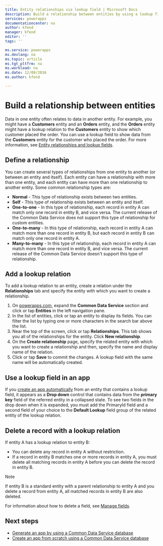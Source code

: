 ```yaml
---
title: Entity relationships via lookup field | Microsoft Docs
description: Build a relationship between entities by using a lookup field.
services: powerapps
documentationcenter: na
author: kfend
manager: kfend
editor: ''
tags: ''

ms.service: powerapps
ms.devlang: na
ms.topic: article
ms.tgt_pltfrm: na
ms.workload: na
ms.date: 12/09/2016
ms.author: kfend

---
```

# Build a relationship between entities
Data in one entity often relates to data in another entity. For example, you might have a **Customers** entity and an **Orders** entity, and the **Orders** entity might have a lookup relation to the **Customers** entity to show which customer placed the order. You can use a lookup field to show data from the **Customers** entity for the customer who placed the order. For more information, see [Entity relationships and lookup fields](https://docs.microsoft.com/en-us/common-data-service/entity-reference/relationships).

## Define a relationship
You can create several types of relationships from one entity to another (or between an entity and itself). Each entity can have a relationship with more than one entity, and each entity can have more than one relationship to another entity. Some common relationship types are:

* **Normal** - This type of relationship exists between two entities.
* **Self** - This type of relationship exists between an entity and itself.
* **One-to-one** - In this type of relationship, each record in entity A can match only one record in entity B, and vice versa. The current release of the Common Data Service does not support this type of relationship for custom entities.
* **One-to-many** - In this type of relationship, each record in entity A can match more than one record in entity B, but each record in entity B can match only one record in entity A.
* **Many-to-many** - In this type of relationship, each record in entity A can match more than one record in entity B, and vice versa. The current release of the Common Data Service doesn't support this type of relationship.

## Add a lookup relation
To add a lookup relation to an entity, create a relation under the **Relationships** tab and specify the entity with which you want to create a relationship.

1. On [powerapps.com](https://web.powerapps.com), expand the **Common Data Service** section and click or tap **Entities** in the left navigation pane.
2. In the list of entities, click or tap an entity to display its fields. You can filter the list by typing one or more characters in the search bar above the list.
3. Near the top of the screen, click or tap **Relationships**. This tab shows you all of the relationships for the entity. Click **New relationship**.
4. On the **Create relationship** page, specify the related entity with which you want to create a relationship and then, specify the name and display name of the relation.
5. Click or tap **Save** to commit the changes. A lookup field with the same name will be automatically created.

## Use a lookup field in an app
If you [create an app automatically](data-platform-create-app.md) from an entity that contains a lookup field, it appears as a **Drop down** control that contains data from the **primary key** field of the referred entity in a collapsed state. To see two fields in the drop down when it is expanded, you must add the PrimaryId field and a second field of your choice to the **Default Lookup** field group of the related entity of the lookup relation.

## Delete a record with a lookup relation
If entity A has a lookup relation to entity B:

* You can delete any record in entity A without restriction.
* If a record in entity B matches one or more records in entity A, you must delete all matching records in entity A before you can delete the record in entity B.

> [!NOTE]
> If entity B is a standard entity with a parent relationship to entity A and you delete a record from entity A, all matched records in entity B are also deleted.

For information about how to delete a field, see [Manage fields](data-platform-manage-fields.md).

## Next steps
* [Generate an app by using a Common Data Service database](data-platform-create-app.md)
* [Create an app from scratch using a Common Data Service database](data-platform-create-app-scratch.md)


